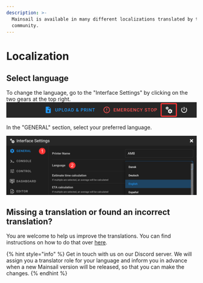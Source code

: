 ```yaml
---
description: >-
  Mainsail is available in many different localizations translated by the
  community.
---
```


# Localization

## Select language

To change the language, go to the "Interface Settings" by clicking on the two gears at the top right. ![](../../.gitbook/assets/header-settings.png)

In the "GENERAL" section, select your preferred language.

![](../../.gitbook/assets/settings-language.png)

## Missing a translation or found an incorrect translation?

You are welcome to help us improve the translations. You can find instructions on how to do that over [here](../developement/localization.md).

{% hint style="info" %}
Get in touch with us on our Discord server. We will assign you a translator role for your language and inform you in advance when a new Mainsail version will be released, so that you can make the changes.
{% endhint %}
